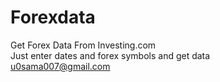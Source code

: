 # Forexdata
Get Forex Data From Investing.com <br /> 
Just enter dates and forex symbols and get data <br /> 
u0sama007@gmail.com
